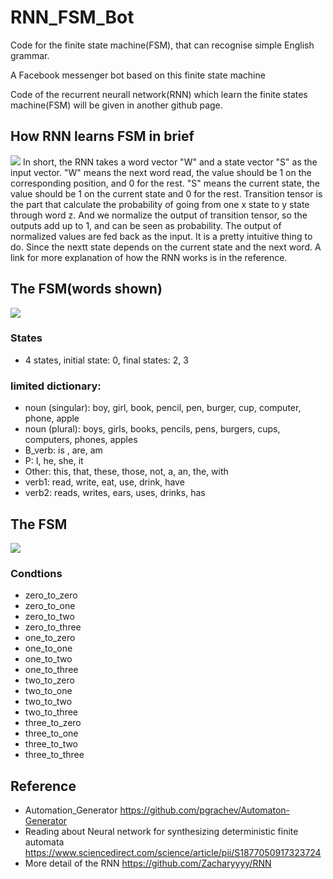 # RNN_FSM_Bot

Code for the finite state machine(FSM), that can recognise simple English grammar.

A Facebook messenger bot based on this finite state machine

Code of the recurrent neurall network(RNN) which learn the finite states  machine(FSM) will be given in another github page.

## How RNN learns FSM in brief
![](https://i.imgur.com/GJTnDk6.png)
In short, the RNN takes a word vector "W" and a state vector "S" as the input vector. "W" means the next word read, the value should be 1 on the corresponding position, and 0 for the rest. "S" means the current state, the value should be 1 on the current state and 0 for the rest. Transition tensor is the part that calculate the probability of going from one x state to y state through word z. And we normalize the output of transition tensor, so the outputs add up to 1, and can be seen as probability.  The output of normalized values are fed back as the input. It is a pretty intuitive thing to do. Since the nextt state depends on the current state and the next word.
A link for more explanation of how the RNN works is in the reference.

## The FSM(words shown)
![](https://i.imgur.com/i4v7Q4N.png)
### States
* 4 states, initial state: 0, final states: 2, 3
### limited dictionary: 
* noun (singular): boy, girl, book, pencil, pen, burger, cup, computer, phone, apple
* noun (plural): boys, girls, books, pencils, pens, burgers, cups, computers, phones, apples
* B_verb: is , are, am
* P: I, he, she, it
* Other: this, that, these, those, not, a, an, the, with
* verb1: read, write, eat, use, drink, have
* verb2: reads, writes, ears, uses, drinks, has
## The FSM
![](https://i.imgur.com/Z94C8qP.png)
### Condtions
* zero_to_zero
* zero_to_one
* zero_to_two
* zero_to_three
* one_to_zero
* one_to_one
* one_to_two
* one_to_three
* two_to_zero
* two_to_one
* two_to_two
* two_to_three
* three_to_zero
* three_to_one
* three_to_two
* three_to_three
## Reference
* Automation_Generator https://github.com/pgrachev/Automaton-Generator
* Reading about Neural network for synthesizing deterministic finite automata https://www.sciencedirect.com/science/article/pii/S1877050917323724
* More detail of the RNN https://github.com/Zacharyyyy/RNN
